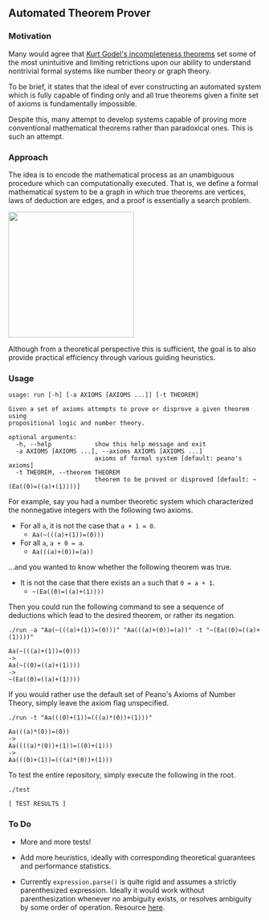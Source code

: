 ## Automated Theorem Prover



### Motivation

Many would agree that [Kurt Godel's incompleteness theorems](https://en.wikipedia.org/wiki/G%C3%B6del%27s_incompleteness_theorems)
set some of the most unintuitive and limiting retrictions upon our ability to
understand nontrivial formal systems like number theory or graph theory.

To be brief, it states that the ideal of ever constructing an automated system which is
fully capable of finding only and all true theorems given a finite set of axioms is
fundamentally impossible.

Despite this, many attempt to develop systems capable of proving
more conventional mathematical theorems rather than paradoxical ones. This is such an
attempt.


### Approach

The idea is to encode the mathematical process as an unambiguous procedure which can computationally executed. That is, we define a formal mathematical system to be a graph in which true theorems are vertices, laws of deduction are edges, and a proof is essentially a search problem.

<img src="http://i.imgur.com/BgZ4BYv.png" width="250px">

Although from a theoretical perspective this is sufficient, the goal is to also provide practical efficiency through various guiding heuristics.

### Usage

```
usage: run [-h] [-a AXIOMS [AXIOMS ...]] [-t THEOREM]

Given a set of axioms attempts to prove or disprove a given theorem using
propositional logic and number theory.

optional arguments:
  -h, --help            show this help message and exit
  -a AXIOMS [AXIOMS ...], --axioms AXIOMS [AXIOMS ...]
                        axioms of formal system [default: peano's axioms]
  -t THEOREM, --theorem THEOREM
                        theorem to be proved or disproved [default: ~(Ea((0)=((a)+(1))))]
```

For example, say you had a number theoretic system which characterized the
nonnegative integers with the following two axioms.

* For all `a`, it is not the case that `a + 1 = 0`.
  * `Aa(~(((a)+(1))=(0)))`
* For all `a`, `a + 0 = a`.
  * `Aa(((a)+(0))=(a))`

...and you wanted to know whether the following theorem was true.

* It is not the case that there exists an `a` such that `0 = a + 1`.
  * `~(Ea((0)=((a)+(1))))`

Then you could run the following command to see a sequence of deductions which
lead to the desired theorem, or rather its negation.

```
./run -a "Aa(~(((a)+(1))=(0)))" "Aa(((a)+(0))=(a))" -t "~(Ea((0)=((a)+(1))))"

Aa(~(((a)+(1))=(0)))
->
Aa(~((0)=((a)+(1))))
->
~(Ea((0)=((a)+(1))))
```

If you would rather use the default set of Peano's Axioms of Number Theory,
simply leave the axiom flag unspecified.

```
./run -t "Aa(((0)+(1))=(((a)*(0))+(1)))"

Aa(((a)*(0))=(0))
->
Aa((((a)*(0))+(1))=((0)+(1)))
->
Aa(((0)+(1))=(((a)*(0))+(1)))
```

To test the entire repository, simply execute the following in the root.

```
./test

[ TEST RESULTS ] 
```

### To Do

* More and more tests!

* Add more heuristics, ideally with corresponding theoretical guarantees and performance
  statistics.

* Currently `expression.parse()` is quite rigid and assumes a strictly parenthesized
  expression. Ideally it would work without parenthesization whenever no ambiguity exists,
  or resolves ambiguity by some order of operation. Resource [here](https://en.wikipedia.org/wiki/Shunting-yard_algorithm).
